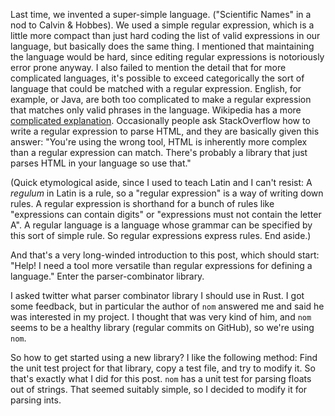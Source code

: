 Last time, we invented a super-simple language. ("Scientific Names" in a nod to Calvin & Hobbes). We 
used a simple regular expression, which is a little more compact than just hard coding the list of 
valid expressions in our language, but basically does the same thing. I mentioned that maintaining 
the language would be hard, since editing regular expressions is notoriously error prone anyway. I 
also failed to mention the detail that for more complicated languages, it's possible to exceed
categorically the sort of language that could be matched with a regular expression. English, for 
example, or Java, are both too complicated to make a regular expression that matches only valid
phrases in the language. Wikipedia has a more [complicated explanation](https://en.wikipedia.org/wiki/Regular_language).
Occasionally people ask StackOverflow how to write a regular expression to parse HTML, and they 
are basically given this answer: "You're using the wrong tool, HTML is inherently more complex
than a regular expression can match. There's probably a library that just parses HTML in your 
language so use that."

(Quick etymological aside, since I used to teach Latin and I can't resist: A *regulum* in Latin is a 
rule, so a "regular expression" is a way of writing down rules. A regular expression is shorthand for a 
bunch of rules like "expressions can contain digits" or "expressions must not contain the letter A". A 
regular language is a language whose grammar can be specified by this sort of simple rule. So regular
expressions express rules. End aside.)

And that's a very long-winded introduction to this post, which should start: "Help! I need a tool 
more versatile than regular expressions for defining a language." Enter the parser-combinator library.

I asked twitter what parser combinator library I should use in Rust. I got some feedback, but in particular
the author of `nom` answered me and said he was interested in my project. I thought that was very kind of him,
and `nom` seems to be a healthy library (regular commits on GitHub), so we're using `nom`. 

So how to get started using a new library? I like the following method: Find the unit test project for that 
library, copy a test file, and try to modify it. So that's exactly what I did for this post. `nom` has a unit 
test for parsing floats out of strings. That seemed suitably simple, so I decided to modify it for parsing ints. 
  





